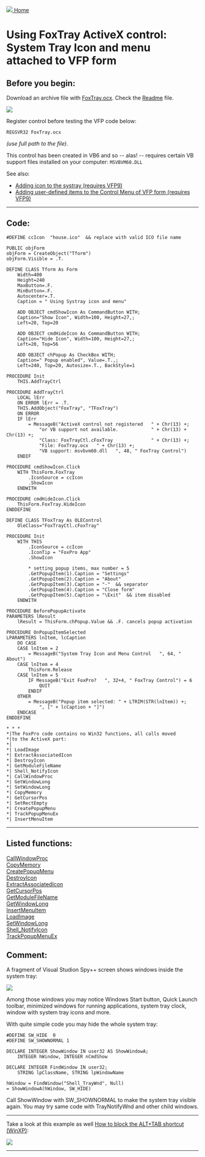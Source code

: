 [<img src="../images/home.png"> Home ](https://github.com/VFPX/Win32API)  

# Using FoxTray ActiveX control: System Tray Icon and menu attached to VFP form

## Before you begin:
Download an archive file with [FoxTray.ocx](../downloads/FoxTray.zip). Check the [Readme](../downloads/FoxTray_Readme.txt) file.  

![](../images/trayicon.png)  

Register control before testing the VFP code below:

`REGSVR32 FoxTray.ocx`

*(use full path to the file)*.  

This control has been created in VB6 and so -- alas! -- requires certain VB support files installed on your computer: 
`MSVBVM60.DLL`

See also:

* [Adding icon to the systray (requires VFP9) ](sample_235.md)  
* [Adding user-defined items to the Control Menu of VFP form (requires VFP9)](sample_512.md)  

  
***  


## Code:
```foxpro  
#DEFINE ccIcon  "house.ico"  && replace with valid ICO file name

PUBLIC objForm
objForm = CreateObject("Tform")
objForm.Visible = .T.

DEFINE CLASS Tform As Form
	Width=400
	Height=240
	MaxButton=.F.
	MinButton=.F.
	Autocenter=.T.
	Caption = " Using Systray icon and menu"
	
	ADD OBJECT cmdShowIcon As CommandButton WITH;
	Caption="Show Icon", Width=100, Height=27,;
	Left=20, Top=20

	ADD OBJECT cmdHideIcon As CommandButton WITH;
	Caption="Hide Icon", Width=100, Height=27,;
	Left=20, Top=56

	ADD OBJECT chPopup As CheckBox WITH;
	Caption=" Popup enabled", Value=.T.,;
	Left=240, Top=20, Autosize=.T., BackStyle=1

PROCEDURE Init
	THIS.AddTrayCtrl

PROCEDURE AddTrayCtrl
	LOCAL lErr
	ON ERROR lErr = .T.
	THIS.AddObject("FoxTray", "TFoxTray")
	ON ERROR
	IF lErr
		= MessageB("ActiveX control not registered   " + Chr(13) +;
			"or VB support not available.            " + Chr(13) + Chr(13) +;
			"Class: FoxTrayCtl.cFoxTray              " + Chr(13) +;
			"File: FoxTray.ocx   " + Chr(13) +;
			"VB support: msvbvm60.dll   ", 48, " FoxTray Control")
	ENDIF

PROCEDURE cmdShowIcon.Click
	WITH ThisForm.FoxTray
		.IconSource = ccIcon
		.ShowIcon
	ENDWITH

PROCEDURE cmdHideIcon.Click
	ThisForm.FoxTray.HideIcon
ENDDEFINE

DEFINE CLASS TFoxTray As OLEControl
	OleClass="FoxTrayCtl.cFoxTray"

PROCEDURE Init
	WITH THIS
		.IconSource = ccIcon
		.IconTip = "FoxPro App"
		.ShowIcon

		* setting popup items, max number = 5
		.GetPopupItem(1).Caption = "Settings"
		.GetPopupItem(2).Caption = "About"
		.GetPopupItem(3).Caption = "-"  && separator
		.GetPopupItem(4).Caption = "Close form"
		.GetPopupItem(5).Caption = "\Exit"  && item disabled
	ENDWITH

PROCEDURE BeforePopupActivate
PARAMETERS lResult
	lResult = ThisForm.chPopup.Value && .F. cancels popup activation

PROCEDURE OnPopupItemSelected
LPARAMETERS lnItem, lcCaption
	DO CASE
	CASE lnItem = 2
		= MessageB("System Tray Icon and Menu Control   ", 64, " About")
	CASE lnItem = 4
		ThisForm.Release
	CASE lnItem = 5
		IF MessageB("Exit FoxPro?   ", 32+4, " FoxTray Control") = 6
			QUIT
		ENDIF
	OTHER
		= MessageB("Popup item selected: " + LTRIM(STR(lnItem)) +;
			", [" + lcCaption + "]")
	ENDCASE
ENDDEFINE

* * *
*|The FoxPro code contains no Win32 functions, all calls moved
*|to the ActiveX part:
*|
*| LoadImage
*| ExtractAssociatedIcon
*| DestroyIcon
*| GetModuleFileName
*| Shell_NotifyIcon
*| CallWindowProc
*| GetWindowLong
*| SetWindowLong
*| CopyMemory
*| GetCursorPos
*| SetRectEmpty
*| CreatePopupMenu
*| TrackPopupMenuEx
*| InsertMenuItem  
```  
***  


## Listed functions:
[CallWindowProc](../libraries/user32/CallWindowProc.md)  
[CopyMemory](../libraries/kernel32/CopyMemory.md)  
[CreatePopupMenu](../libraries/user32/CreatePopupMenu.md)  
[DestroyIcon](../libraries/user32/DestroyIcon.md)  
[ExtractAssociatedIcon](../libraries/shell32/ExtractAssociatedIcon.md)  
[GetCursorPos](../libraries/user32/GetCursorPos.md)  
[GetModuleFileName](../libraries/kernel32/GetModuleFileName.md)  
[GetWindowLong](../libraries/user32/GetWindowLong.md)  
[InsertMenuItem](../libraries/user32/InsertMenuItem.md)  
[LoadImage](../libraries/user32/LoadImage.md)  
[SetWindowLong](../libraries/user32/SetWindowLong.md)  
[Shell_NotifyIcon](../libraries/shell32/Shell_NotifyIcon.md)  
[TrackPopupMenuEx](../libraries/user32/TrackPopupMenuEx.md)  

## Comment:
A fragment of Visual Studion Spy++ screen shows windows inside the system tray:  
  
![](../images/Shell_TrayWnd.png)

Among those windows you may notice Windows Start button, Quick Launch toolbar, minimized windows for running applications, system tray clock, window with system tray icons and more.  
  
With quite simple code you may hide the whole system tray:  
  
```foxpro
#DEFINE SW_HIDE  0  
#DEFINE SW_SHOWNORMAL 1  
  
DECLARE INTEGER ShowWindow IN user32 AS ShowWindowA;  
	INTEGER hWindow, INTEGER nCmdShow  
  
DECLARE INTEGER FindWindow IN user32;  
	STRING lpClassName, STRING lpWindowName  
  
hWindow = FindWindow("Shell_TrayWnd", Null)  
= ShowWindowA(hWindow, SW_HIDE)
```

Call ShowWindow with SW_SHOWNORMAL to make the system tray visible again. You may try same code with TrayNotifyWnd and other child windows.  
  
* * *  
Take a look at this example as well <a href="?example=432">How to block the ALT+TAB shortcut (WinXP)</a>:  
  
[![](../images/alttab.png)](sample_432.md)

***  

